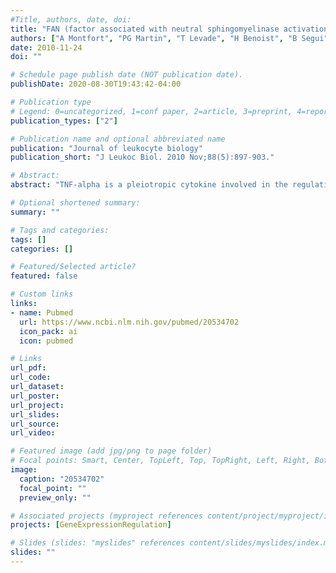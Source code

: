 ```yaml
---
#Title, authors, date, doi:
title: "FAN (factor associated with neutral sphingomyelinase activation), a moonlighting protein in TNF-R1 signaling."
authors: ["A Montfort", "PG Martin", "T Levade", "H Benoist", "B Segui"]
date: 2010-11-24
doi: ""

# Schedule page publish date (NOT publication date).
publishDate: 2020-08-30T19:43:42-04:00

# Publication type
# Legend: 0=uncategorized, 1=conf paper, 2=article, 3=preprint, 4=report, 5=book, 6=book chapter, 7=thesis, 8=patent
publication_types: ["2"]

# Publication name and optional abbreviated name
publication: "Journal of leukocyte biology"
publication_short: "J Leukoc Biol. 2010 Nov;88(5):897-903."

# Abstract:
abstract: "TNF-alpha is a pleiotropic cytokine involved in the regulation of various biological effects, including cell survival and proliferation, cell differentiation, and cell death. Moreover, TNF-alpha triggers proinflammatory responses, essentially through its ability to promote the expression of various proinflammatory genes. Most of the biological effects initiated by TNF-alpha rely on its ability to bind to and activate TNF-R1. As a consequence, molecular complexes are being formed, resulting from the recruitment of multiple adaptor proteins to the intracellular TNF-R1 DD. The adaptor protein FAN constitutively binds to a proximal membrane domain of TNF-R1 called NSD. Herein, the role of FAN in TNF-alpha-induced cell signaling and biological responses is discussed."

# Optional shortened summary:
summary: ""

# Tags and categories:
tags: []
categories: []

# Featured/Selected article?
featured: false

# Custom links
links:
- name: Pubmed
  url: https://www.ncbi.nlm.nih.gov/pubmed/20534702
  icon_pack: ai
  icon: pubmed

# Links
url_pdf:
url_code:
url_dataset:
url_poster:
url_project:
url_slides:
url_source:
url_video:

# Featured image (add jpg/png to page folder)
# Focal points: Smart, Center, TopLeft, Top, TopRight, Left, Right, BottomLeft, Bottom, BottomRight
image: 
  caption: "20534702"
  focal_point: ""
  preview_only: ""

# Associated projects (myproject references content/project/myproject/index.md)
projects: [GeneExpressionRegulation]

# Slides (slides: "myslides" references content/slides/myslides/index.md)
slides: ""
---
```

